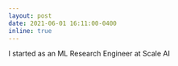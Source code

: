 ```yaml
---
layout: post
date: 2021-06-01 16:11:00-0400
inline: true
---
```


I started as an ML Research Engineer at Scale AI